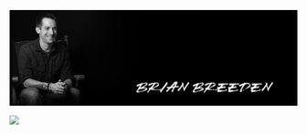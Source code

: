 ![Banner for Brian Breeden](https://github.com/BBreeden/BBreeden/blob/master/banner.jpg)


![](https://img.shields.io/badge/Code-Python-informational?style=flat&logo=python&logoColor=white&color=2bbc8a)

<!--
**BBreeden/BBreeden** is a ✨ _special_ ✨ repository because its `README.md` (this file) appears on your GitHub profile.

Here are some ideas to get you started:

- 🔭 I’m currently working on ...
- 🌱 I’m currently learning ...
- 👯 I’m looking to collaborate on ...
- 🤔 I’m looking for help with ...
- 💬 Ask me about ...
- 📫 How to reach me: ...
- 😄 Pronouns: ...
- ⚡ Fun fact: ...
-->
